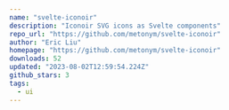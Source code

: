 ```yaml
---
name: "svelte-iconoir"
description: "Iconoir SVG icons as Svelte components"
repo_url: "https://github.com/metonym/svelte-iconoir"
author: "Eric Liu"
homepage: "https://github.com/metonym/svelte-iconoir"
downloads: 52
updated: "2023-08-02T12:59:54.224Z"
github_stars: 3
tags: 
  - ui
---
```

